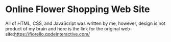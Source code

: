 # Online Flower Shopping Web Site
All of HTML, CSS, and JavaScript was written by me, however, design is not product of my brain and here is the link for the original web-site:https://fiorello.qodeinteractive.com/ 
